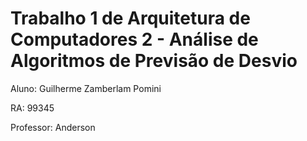 # Trabalho 1 de Arquitetura de Computadores 2 - Análise de Algoritmos de Previsão de Desvio

Aluno: Guilherme Zamberlam Pomini

RA: 99345

Professor: Anderson

